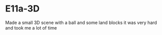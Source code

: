 # E11a-3D
Made a small 3D scene with a ball and some land blocks
it was very hard and took me a lot of time
